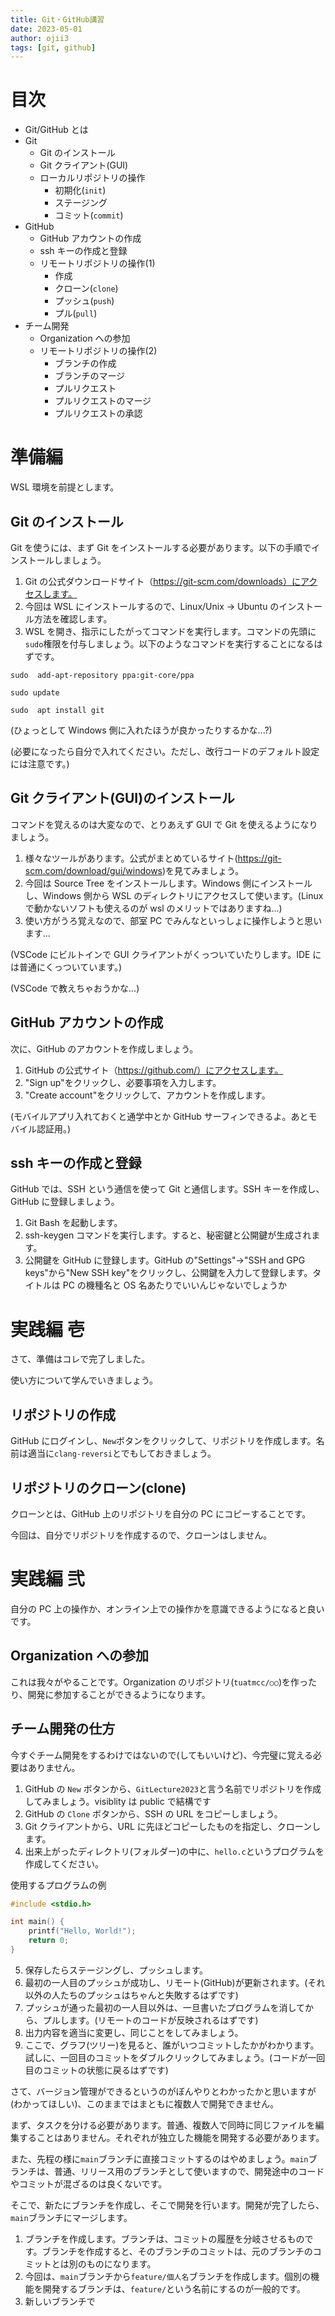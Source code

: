 ```yaml
---
title: Git・GitHub講習
date: 2023-05-01
author: ojii3
tags: [git, github]
---
```


# 目次

- Git/GitHub とは
- Git
  - Git のインストール
  - Git クライアント(GUI)
  - ローカルリポジトリの操作
    - 初期化(`init`)
    - ステージング
    - コミット(`commit`)
- GitHub
  - GitHub アカウントの作成
  - ssh キーの作成と登録
  - リモートリポジトリの操作(1)
    - 作成
    - クローン(`clone`)
    - プッシュ(`push`)
    - プル(`pull`)
- チーム開発
  - Organization への参加
  - リモートリポジトリの操作(2)
    - ブランチの作成
    - ブランチのマージ
    - プルリクエスト
    - プルリクエストのマージ
    - プルリクエストの承認

# 準備編

WSL 環境を前提とします。

## Git のインストール

Git を使うには、まず Git をインストールする必要があります。以下の手順でインストールしましょう。

1. Git の公式ダウンロードサイト（https://git-scm.com/downloads）にアクセスします。
2. 今回は WSL にインストールするので、Linux/Unix → Ubuntu のインストール方法を確認します。
3. WSL を開き、指示にしたがってコマンドを実行します。コマンドの先頭に`sudo`権限を付与しましょう。以下のようなコマンドを実行することになるはずです。

```shell: bash
sudo  add-apt-repository ppa:git-core/ppa
```

```shell: bash
sudo update
```

```shell: bash
sudo  apt install git
```

(ひょっとして Windows 側に入れたほうが良かったりするかな...?)

(必要になったら自分で入れてください。ただし、改行コードのデフォルト設定には注意です。)

## Git クライアント(GUI)のインストール

コマンドを覚えるのは大変なので、とりあえず GUI で Git を使えるようになりましょう。

1. 様々なツールがあります。公式がまとめているサイト(https://git-scm.com/download/gui/windows)を見てみましょう。
2. 今回は Source Tree をインストールします。Windows 側にインストールし、Windows 側から WSL のディレクトリにアクセスして使います。(Linux で動かないソフトも使えるのが wsl のメリットではありますね...)
3. 使い方がうろ覚えなので、部室 PC でみんなといっしょに操作しようと思います...

(VSCode にビルトインで GUI クライアントがくっついていたりします。IDE には普通にくっついています。)

(VSCode で教えちゃおうかな...)

## GitHub アカウントの作成

次に、GitHub のアカウントを作成しましょう。

1. GitHub の公式サイト（https://github.com/）にアクセスします。
2. "Sign up"をクリックし、必要事項を入力します。
3. "Create account"をクリックして、アカウントを作成します。

(モバイルアプリ入れておくと通学中とか GitHub サーフィンできるよ。あとモバイル認証用。)

## ssh キーの作成と登録

GitHub では、SSH という通信を使って Git と通信します。SSH キーを作成し、GitHub に登録しましょう。

1. Git Bash を起動します。
2. ssh-keygen コマンドを実行します。すると、秘密鍵と公開鍵が生成されます。
3. 公開鍵を GitHub に登録します。GitHub の"Settings"→"SSH and GPG keys"から"New SSH key"をクリックし、公開鍵を入力して登録します。タイトルは PC の機種名と OS 名あたりでいいんじゃないでしょうか

# 実践編 壱

さて、準備はコレで完了しました。

使い方について学んでいきましょう。

## リポジトリの作成

GitHub にログインし、`New`ボタンをクリックして、リポジトリを作成します。名前は適当に`clang-reversi`とでもしておきましょう。

## リポジトリのクローン(clone)

クローンとは、GitHub 上のリポジトリを自分の PC にコピーすることです。

今回は、自分でリポジトリを作成するので、クローンはしません。

# 実践編 弐

自分の PC 上の操作か、オンライン上での操作かを意識できるようになると良いです。

## Organization への参加

これは我々がやることです。Organization のリポジトリ(`tuatmcc/○○`)を作ったり、開発に参加することができるようになります。

## チーム開発の仕方

今すぐチーム開発をするわけではないので(してもいいけど)、今完璧に覚える必要はありません。

1. GitHub の `New` ボタンから、`GitLecture2023`と言う名前でリポジトリを作成してみましょう。visiblity は public で結構です
2. GitHub の `Clone` ボタンから、SSH の URL をコピーしましょう。
3. Git クライアントから、URL に先ほどコピーしたものを指定し、クローンします。
4. 出来上がったディレクトリ(フォルダー)の中に、`hello.c`というプログラムを作成してください。

使用するプログラムの例

```c :hello.c
#include <stdio.h>

int main() {
    printf("Hello, World!");
    return 0;
}
```

5. 保存したらステージングし、プッシュします。
6. 最初の一人目のプッシュが成功し、リモート(GitHub)が更新されます。(それ以外の人たちのプッシュはちゃんと失敗するはずです)
7. プッシュが通った最初の一人目以外は、一旦書いたプログラムを消してから、プルします。(リモートのコードが反映されるはずです)
8. 出力内容を適当に変更し、同じことをしてみましょう。
9. ここで、グラフ(ツリー)を見ると、誰がいつコミットしたかがわかります。試しに、一回目のコミットをダブルクリックしてみましょう。(コードが一回目のコミットの状態に戻るはずです)

さて、バージョン管理ができるというのがぼんやりとわかったかと思いますが(わかってほしい)、このままではまともに複数人で開発できません。

まず、タスクを分ける必要があります。普通、複数人で同時に同じファイルを編集することはありません。それぞれが独立した機能を開発する必要があります。

また、先程の様に`main`ブランチに直接コミットするのはやめましょう。`main`ブランチは、普通、リリース用のブランチとして使いますので、開発途中のコードやコミットが混ざるのは良くないです。

そこで、新たにブランチを作成し、そこで開発を行います。開発が完了したら、`main`ブランチにマージします。

1. ブランチを作成します。ブランチは、コミットの履歴を分岐させるものです。ブランチを作成すると、そのブランチのコミットは、元のブランチのコミットとは別のものになります。
2. 今回は、`main`ブランチから`feature/個人名`ブランチを作成します。個別の機能を開発するブランチは、`feature/`という名前にするのが一般的です。
3. 新しいブランチで
